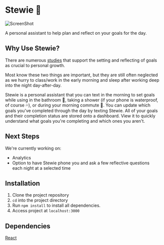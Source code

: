 # Stewie 👱

![ScreenShot](https://i.imgur.com/CHPxVlj.png)

A personal assistant to help plan and reflect on your goals for the day.

## Why Use Stewie?
There are numerous [studies](http://corwin-connect.com/2017/02/help-students-reflect-set-goals-powerful-learning/) that support the setting and reflecting of goals as crucial to personal growth.

Most know these two things are important, but they are still often neglected as we hurry to class/work in the early morning and sleep after working deep into the night day-after-day.

Stewie is a personal assistant that you can text in the morning to set goals while using in the bathroom 🚽, taking a shower (if your phone is waterproof, of course 💦), or during your morning commute 🚉. You can update which goals you've completed through the day by texting Stewie. All of your goals and their completion status are stored onto a dashboard. View it to quickly understand what goals you're completing and which ones you aren't.


## Next Steps
We're currently working on:
- Analytics
- Option to have Stewie phone you and ask a few reflective questions each night at a selected time


## Installation

1. Clone the project repository
2. `cd` into the project directory
3. Run `npm install` to install all dependencies.
4. Access project at `localhost:3000`

## Dependencies

[React](https://facebook.github.io/react/)
